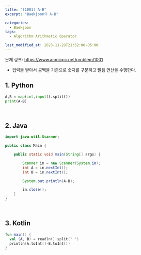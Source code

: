 ```yaml
---
title: "[1001] A-B"
excerpt: "Baekjoon의 A-B"

categories:
  - Baekjoon
tags:
  - Algorithm Arithmetic Operator

last_modified_at: 2023-11-28T21:52:00-05:00
---
```


문제 링크: https://www.acmicpc.net/problem/1001

- 입력을 받아서 공백을 기준으로 숫자를 구분하고 뺄셈 연산을 수행한다.

## 1. Python

```python
A,B = map(int,input().split())
print(A-B)
```

<br>

## 2. Java

```java
import java.util.Scanner;

public class Main {

	public static void main(String[] args) {

		Scanner in = new Scanner(System.in);
		int A = in.nextInt();
		int B = in.nextInt();

		System.out.println(A-B);

		in.close();
	}
}
```

<br>

## 3. Kotlin

```kotlin
fun main() {
  val (A, B) = readln().split(" ")
  println(A.toInt()-B.toInt())
}
```
